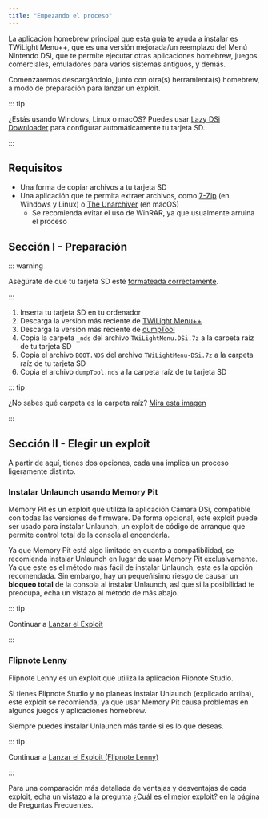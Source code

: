 ```yaml
---
title: "Empezando el proceso"
---
```


La aplicación homebrew principal que esta guía te ayuda a instalar es TWiLight Menu++, que es una versión mejorada/un reemplazo del Menú Nintendo DSi, que te permite ejecutar otras aplicaciones homebrew, juegos comerciales, emuladores para varios sistemas antiguos, y demás.

Comenzaremos descargándolo, junto con otra(s) herramienta(s) homebrew, a modo de preparación para lanzar un exploit.

::: tip

¿Estás usando Windows, Linux o macOS? Puedes usar [Lazy DSi Downloader](lazy-dsi-downloader.html) para configurar automáticamente tu tarjeta SD.

:::

## Requisitos

- Una forma de copiar archivos a tu tarjeta SD
- Una aplicación que te permita extraer archivos, como [7-Zip](https://www.7-zip.org/) (en Windows y Linux) o [The Unarchiver](https://apps.apple.com/us/app/the-unarchiver/id425424353) (en macOS)
   - Se recomienda evitar el uso de WinRAR, ya que usualmente arruina el proceso

## Sección I - Preparación

::: warning

Asegúrate de que tu tarjeta SD esté [formateada correctamente](sd-card-setup.html).

:::

1. Inserta tu tarjeta SD en tu ordenador
1. Descarga la version más reciente de [TWiLight Menu++](https://github.com/DS-Homebrew/TWiLightMenu/releases/latest/download/TWiLightMenu-DSi.7z)
1. Descarga la versión más reciente de [dumpTool](https://github.com/zoogie/dumpTool/releases/latest/download/dumpTool.nds)
1. Copia la carpeta `_nds` del archivo `TWiLightMenu.DSi.7z` a la carpeta raíz de tu tarjeta SD
1. Copia el archivo `BOOT.NDS` del archivo `TWiLightMenu-DSi.7z` a la carpeta raíz de tu tarjeta SD
1. Copia el archivo `dumpTool.nds` a la carpeta raíz de tu tarjeta SD

::: tip

¿No sabes qué carpeta es la carpeta raíz? [Mira esta imagen](https://media.discordapp.net/attachments/489307733074640926/756947922804932739/wherestheroot.png)

:::


## Sección II - Elegir un exploit

A partir de aquí, tienes dos opciones, cada una implica un proceso ligeramente distinto.


### Instalar Unlaunch usando Memory Pit

Memory Pit es un exploit que utiliza la aplicación Cámara DSi, compatible con todas las versiones de firmware. De forma opcional, este exploit puede ser usado para instalar Unlaunch, un exploit de código de arranque que permite control total de la consola al encenderla.

Ya que Memory Pit está algo limitado en cuanto a compatibilidad, se recomienda instalar Unlaunch en lugar de usar Memory Pit exclusivamente. Ya que este es el método más fácil de instalar Unlaunch, esta es la opción recomendada. Sin embargo, hay un pequeñísimo riesgo de causar un **bloqueo total** de la consola al instalar Unlaunch, así que si la posibilidad te preocupa, echa un vistazo al método de más abajo.

::: tip

Continuar a [Lanzar el Exploit](launching-the-exploit.html)

:::


### Flipnote Lenny

Flipnote Lenny es un exploit que utiliza la aplicación Flipnote Studio.

Si tienes Flipnote Studio y no planeas instalar Unlaunch (explicado arriba), este exploit se recomienda, ya que usar Memory Pit causa problemas en algunos juegos y aplicaciones homebrew.

Siempre puedes instalar Unlaunch más tarde si es lo que deseas.

::: tip

Continuar a [Lanzar el Exploit (Flipnote Lenny)](launching-the-flipnote-exploit.html)

:::

Para una comparación más detallada de ventajas y desventajas de cada exploit, echa un vistazo a la pregunta [¿Cuál es el mejor exploit?](faq.html#which-is-the-best-exploit) en la página de Preguntas Frecuentes.
